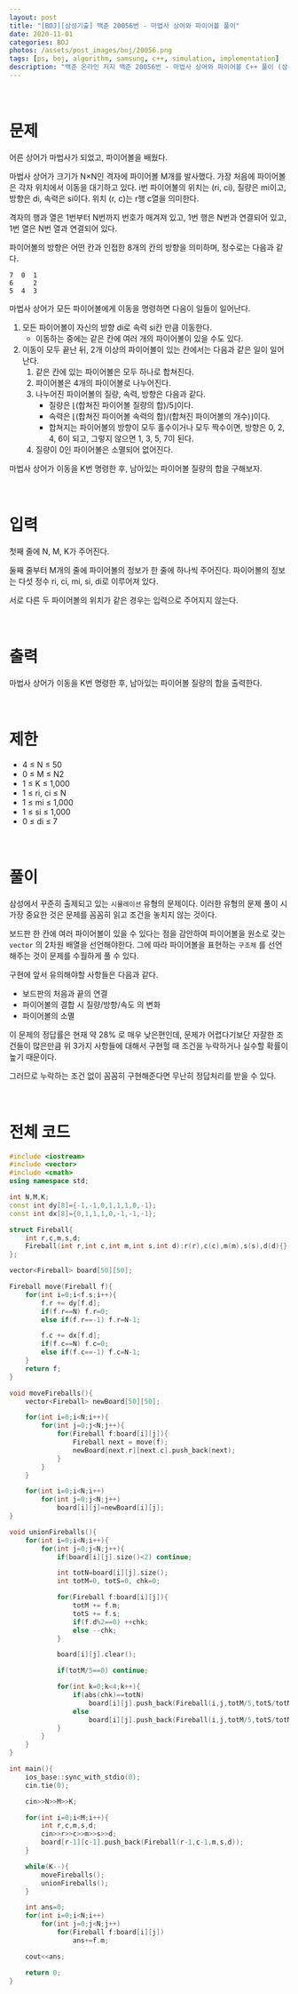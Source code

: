 ```yaml
---
layout: post
title: "[BOJ][삼성기출] 백준 20056번 - 마법사 상어와 파이어볼 풀이"
date: 2020-11-01
categories: BOJ
photos: /assets/post_images/boj/20056.png
tags: [ps, boj, algorithm, samsung, c++, simulation, implementation]
description: "백준 온라인 저지 백준 20056번 - 마법사 상어와 파이어볼 C++ 풀이 (삼성 SW 역량테스트 기출)"
---
```


<br>

# 문제

어른 상어가 마법사가 되었고, 파이어볼을 배웠다.

마법사 상어가 크기가 N×N인 격자에 파이어볼 M개를 발사했다. 가장 처음에 파이어볼은 각자 위치에서 이동을 대기하고 있다. i번 파이어볼의 위치는 (ri, ci), 질량은 mi이고, 방향은 di, 속력은 si이다. 위치 (r, c)는 r행 c열을 의미한다.

격자의 행과 열은 1번부터 N번까지 번호가 매겨져 있고, 1번 행은 N번과 연결되어 있고, 1번 열은 N번 열과 연결되어 있다.

파이어볼의 방향은 어떤 칸과 인접한 8개의 칸의 방향을 의미하며, 정수로는 다음과 같다.

```
7  0  1
6     2
5  4  3
```

마법사 상어가 모든 파이어볼에게 이동을 명령하면 다음이 일들이 일어난다.

1. 모든 파이어볼이 자신의 방향 di로 속력 si칸 만큼 이동한다.
   - 이동하는 중에는 같은 칸에 여러 개의 파이어볼이 있을 수도 있다.
2. 이동이 모두 끝난 뒤, 2개 이상의 파이어볼이 있는 칸에서는 다음과 같은 일이 일어난다.
   1. 같은 칸에 있는 파이어볼은 모두 하나로 합쳐진다.
   2. 파이어볼은 4개의 파이어볼로 나누어진다.
   3. 나누어진 파이어볼의 질량, 속력, 방향은 다음과 같다.
      - 질량은 ⌊(합쳐진 파이어볼 질량의 합)/5⌋이다.
      - 속력은 ⌊(합쳐진 파이어볼 속력의 합)/(합쳐진 파이어볼의 개수)⌋이다.
      - 합쳐지는 파이어볼의 방향이 모두 홀수이거나 모두 짝수이면, 방향은 0, 2, 4, 6이 되고, 그렇지 않으면 1, 3, 5, 7이 된다.
   4. 질량이 0인 파이어볼은 소멸되어 없어진다.

마법사 상어가 이동을 K번 명령한 후, 남아있는 파이어볼 질량의 합을 구해보자.

<br>

# 입력

첫째 줄에 N, M, K가 주어진다.

둘째 줄부터 M개의 줄에 파이어볼의 정보가 한 줄에 하나씩 주어진다. 파이어볼의 정보는 다섯 정수 ri, ci, mi, si, di로 이루어져 있다.

서로 다른 두 파이어볼의 위치가 같은 경우는 입력으로 주어지지 않는다.

<br>

# 출력

마법사 상어가 이동을 K번 명령한 후, 남아있는 파이어볼 질량의 합을 출력한다.

<br>

# 제한

- 4 ≤ N ≤ 50
- 0 ≤ M ≤ N2
- 1 ≤ K ≤ 1,000
- 1 ≤ ri, ci ≤ N
- 1 ≤ mi ≤ 1,000
- 1 ≤ si ≤ 1,000
- 0 ≤ di ≤ 7

<br>

# 풀이

삼성에서 꾸준히 출제되고 있는 `시뮬레이션` 유형의 문제이다. 이러한 유형의 문제 풀이 시 가장 중요한 것은 문제를 꼼꼼히 읽고 조건을 놓치지 않는 것이다.

보드판 한 칸에 여러 파이어볼이 있을 수 있다는 점을 감안하여 파이어볼을 원소로 갖는 `vector` 의 2차원 배열을 선언해야한다. 그에 따라 파이어볼을 표현하는 `구조체` 를 선언해주는 것이 문제를 수월하게 풀 수 있다.

구현에 앞서 유의해야할 사항들은 다음과 같다.

- 보드판의 처음과 끝의 연결
- 파이어볼의 결합 시 질량/방향/속도 의 변화
- 파이어볼의 소멸

이 문제의 정답률은 현재 약 28% 로 매우 낮은편인데, 문제가 어렵다기보단 자잘한 조건들이 많은만큼 위 3가지 사항들에 대해서 구현헐 때 조건을 누락하거나 실수할 확률이 높기 때문이다.

그러므로 누락하는 조건 없이 꼼꼼히 구현해준다면 무난히 정답처리를 받을 수 있다.

<br>

# 전체 코드

```c++
#include <iostream>
#include <vector>
#include <cmath>
using namespace std;

int N,M,K;
const int dy[8]={-1,-1,0,1,1,1,0,-1};
const int dx[8]={0,1,1,1,0,-1,-1,-1};

struct Fireball{
    int r,c,m,s,d;
    Fireball(int r,int c,int m,int s,int d):r(r),c(c),m(m),s(s),d(d){}
};

vector<Fireball> board[50][50];

Fireball move(Fireball f){
    for(int i=0;i<f.s;i++){
        f.r += dy[f.d];
        if(f.r==N) f.r=0;
        else if(f.r==-1) f.r=N-1;

        f.c += dx[f.d];
        if(f.c==N) f.c=0;
        else if(f.c==-1) f.c=N-1;
    }
    return f;
}

void moveFireballs(){
    vector<Fireball> newBoard[50][50];

    for(int i=0;i<N;i++){
        for(int j=0;j<N;j++){
            for(Fireball f:board[i][j]){
                Fireball next = move(f);
                newBoard[next.r][next.c].push_back(next);
            }
        }
    }

    for(int i=0;i<N;i++)
        for(int j=0;j<N;j++)
            board[i][j]=newBoard[i][j];
}

void unionFireballs(){
    for(int i=0;i<N;i++){
        for(int j=0;j<N;j++){
            if(board[i][j].size()<2) continue;

            int totN=board[i][j].size();
            int totM=0, totS=0, chk=0;

            for(Fireball f:board[i][j]){
                totM += f.m;
                totS += f.s;
                if(f.d%2==0) ++chk;
                else --chk;
            }

            board[i][j].clear();

            if(totM/5==0) continue;

            for(int k=0;k<4;k++){
                if(abs(chk)==totN)
                    board[i][j].push_back(Fireball(i,j,totM/5,totS/totN,k*2));
                else
                    board[i][j].push_back(Fireball(i,j,totM/5,totS/totN,k*2+1));
            }
        }
    }
}

int main(){
    ios_base::sync_with_stdio(0);
    cin.tie(0);

    cin>>N>>M>>K;

    for(int i=0;i<M;i++){
        int r,c,m,s,d;
        cin>>r>>c>>m>>s>>d;
        board[r-1][c-1].push_back(Fireball(r-1,c-1,m,s,d));
    }

    while(K--){
        moveFireballs();
        unionFireballs();
    }

    int ans=0;
    for(int i=0;i<N;i++)
        for(int j=0;j<N;j++)
            for(Fireball f:board[i][j])
                ans+=f.m;

    cout<<ans;

    return 0;
}
```
